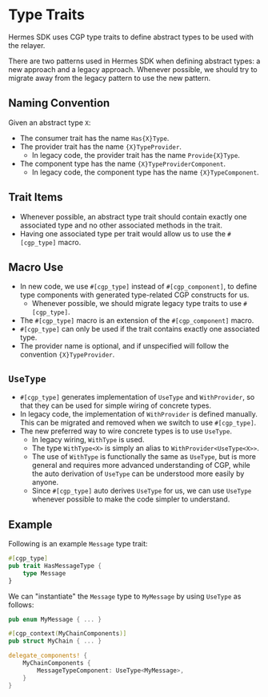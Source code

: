 # Type Traits

Hermes SDK uses CGP type traits to define abstract types to be used with the relayer.

There are two patterns used in Hermes SDK when defining abstract types: a new approach and a legacy approach. Whenever possible, we should try to migrate away from the legacy pattern to use the new pattern.

## Naming Convention

Given an abstract type `X`:

- The consumer trait has the name `Has{X}Type`.
- The provider trait has the name `{X}TypeProvider`.
    - In legacy code, the provider trait has the name `Provide{X}Type`.
- The component type has the name `{X}TypeProviderComponent`.
    - In legacy code, the component type has the name `{X}TypeComponent`.

## Trait Items

- Whenever possible, an abstract type trait should contain exactly one associated type and no other associated methods in the trait.
- Having one associated type per trait would allow us to use the `#[cgp_type]` macro.

## Macro Use

- In new code, we use `#[cgp_type]` instead of `#[cgp_component]`, to define type components with generated type-related CGP constructs for us.
    - Whenever possible, we should migrate legacy type traits to use `#[cgp_type]`.
- The `#[cgp_type]` macro is an extension of the `#[cgp_component]` macro.
- `#[cgp_type]` can only be used if the trait contains exactly one associated type.
- The provider name is optional, and if unspecified will follow the convention `{X}TypeProvider`.

## `UseType`

- `#[cgp_type]` generates implementation of `UseType` and `WithProvider`, so that they can be used for simple wiring of concrete types.
- In legacy code, the implementation of `WithProvider` is defined manually. This can be migrated and removed when we switch to use `#[cgp_type]`.
- The new preferred way to wire concrete types is to use `UseType`.
    - In legacy wiring, `WithType` is used.
    - The type `WithType<X>` is simply an alias to `WithProvider<UseType<X>>`.
    - The use of `WithType` is functionally the same as `UseType`, but is more general and requires more advanced understanding of CGP, while the auto derivation of `UseType` can be understood more easily by anyone.
    - Since `#[cgp_type]` auto derives `UseType` for us, we can use `UseType` whenever possible to make the code simpler to understand.

## Example

Following is an example `Message` type trait:

```rust
#[cgp_type]
pub trait HasMessageType {
    type Message
}
```

We can "instantiate" the `Message` type to `MyMessage` by using `UseType` as follows:

```rust
pub enum MyMessage { ... }

#[cgp_context(MyChainComponents)]
pub struct MyChain { ... }

delegate_components! {
    MyChainComponents {
        MessageTypeComponent: UseType<MyMessage>,
    }
}
```
